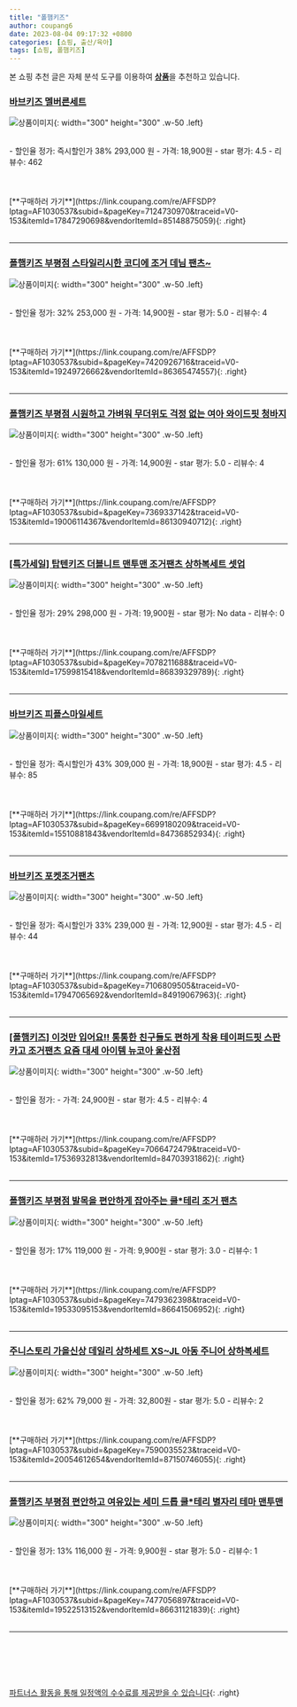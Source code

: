 ```yaml
---
title: "폴햄키즈"
author: coupang6
date: 2023-08-04 09:17:32 +0800
categories: [쇼핑, 출산/육아]
tags: [쇼핑, 폴햄키즈]
---
```


본 쇼핑 추천 글은 자체 분석 도구를 이용하여 [**상품**](https://link.coupang.com/a/bao1ui)을 추천하고 있습니다.

### [바브키즈 멜버른세트](https://link.coupang.com/re/AFFSDP?lptag=AF1030537&subid=&pageKey=7124730970&traceid=V0-153&itemId=17847290698&vendorItemId=85148875059)

![상품이미지](https://thumbnail8.coupangcdn.com/thumbnails/remote/230x230ex/image/vendor_inventory/7a77/66b53b7c98e8524d16c820228d95717a09354d7dc7c790b7c2af54f0c752.jpg){: width="300" height="300" .w-50 .left}


<br>
- 할인율 정가: 즉시할인가 38%  293,000   원
- 가격: 18,900원
- star 평가: 4.5
- 리뷰수: 462
<br>
<br>
<br>
<br>
[**구매하러 가기**](https://link.coupang.com/re/AFFSDP?lptag=AF1030537&subid=&pageKey=7124730970&traceid=V0-153&itemId=17847290698&vendorItemId=85148875059){: .right}
<br>
<br>

---

### [폴햄키즈 부평점 스타일리시한 코디에 조거 데님 팬츠~](https://link.coupang.com/re/AFFSDP?lptag=AF1030537&subid=&pageKey=7420926716&traceid=V0-153&itemId=19249726662&vendorItemId=86365474557)

![상품이미지](https://thumbnail8.coupangcdn.com/thumbnails/remote/230x230ex/image/vendor_inventory/ab10/35a2d355d486b263430ba54f53370893e543af060d14a5f1437587efc7a5.jpg){: width="300" height="300" .w-50 .left}


<br>
- 할인율 정가: 32%  253,000   원
- 가격: 14,900원
- star 평가: 5.0
- 리뷰수: 4
<br>
<br>
<br>
<br>
[**구매하러 가기**](https://link.coupang.com/re/AFFSDP?lptag=AF1030537&subid=&pageKey=7420926716&traceid=V0-153&itemId=19249726662&vendorItemId=86365474557){: .right}
<br>
<br>

---

### [폴햄키즈 부평점 시원하고 가벼워 무더위도 걱정 없는 여아 와이드핏 청바지](https://link.coupang.com/re/AFFSDP?lptag=AF1030537&subid=&pageKey=7369337142&traceid=V0-153&itemId=19006114367&vendorItemId=86130940712)

![상품이미지](https://thumbnail6.coupangcdn.com/thumbnails/remote/230x230ex/image/vendor_inventory/cdc2/e7f305d0980c7b7ad5c4ef3bdcaa074846ddd66ae2fbac4a22d3affffc66.jpg){: width="300" height="300" .w-50 .left}


<br>
- 할인율 정가: 61%  130,000   원
- 가격: 14,900원
- star 평가: 5.0
- 리뷰수: 4
<br>
<br>
<br>
<br>
[**구매하러 가기**](https://link.coupang.com/re/AFFSDP?lptag=AF1030537&subid=&pageKey=7369337142&traceid=V0-153&itemId=19006114367&vendorItemId=86130940712){: .right}
<br>
<br>

---

### [[특가세일] 탑텐키즈 더블니트 맨투맨 조거팬츠 상하복세트 셋업](https://link.coupang.com/re/AFFSDP?lptag=AF1030537&subid=&pageKey=7078211688&traceid=V0-153&itemId=17599815418&vendorItemId=86839329789)

![상품이미지](https://thumbnail6.coupangcdn.com/thumbnails/remote/230x230ex/image/vendor_inventory/647d/a786fa493e6e05038bb1b0102d30e8706fdd4d487edd88815d2dc7b83efa.jpg){: width="300" height="300" .w-50 .left}


<br>
- 할인율 정가: 29%  298,000   원
- 가격: 19,900원
- star 평가: No data
- 리뷰수: 0
<br>
<br>
<br>
<br>
[**구매하러 가기**](https://link.coupang.com/re/AFFSDP?lptag=AF1030537&subid=&pageKey=7078211688&traceid=V0-153&itemId=17599815418&vendorItemId=86839329789){: .right}
<br>
<br>

---

### [바브키즈 피플스마일세트](https://link.coupang.com/re/AFFSDP?lptag=AF1030537&subid=&pageKey=6699180209&traceid=V0-153&itemId=15510881843&vendorItemId=84736852934)

![상품이미지](https://thumbnail10.coupangcdn.com/thumbnails/remote/230x230ex/image/vendor_inventory/c5c7/61f69120dfad1b219263c17008424186ea73cbe8eb5cdf899758308af868.jpg){: width="300" height="300" .w-50 .left}


<br>
- 할인율 정가: 즉시할인가 43%  309,000   원
- 가격: 18,900원
- star 평가: 4.5
- 리뷰수: 85
<br>
<br>
<br>
<br>
[**구매하러 가기**](https://link.coupang.com/re/AFFSDP?lptag=AF1030537&subid=&pageKey=6699180209&traceid=V0-153&itemId=15510881843&vendorItemId=84736852934){: .right}
<br>
<br>

---

### [바브키즈 포켓조거팬츠](https://link.coupang.com/re/AFFSDP?lptag=AF1030537&subid=&pageKey=7106809505&traceid=V0-153&itemId=17947065692&vendorItemId=84919067963)

![상품이미지](https://thumbnail6.coupangcdn.com/thumbnails/remote/230x230ex/image/vendor_inventory/a548/4eebb2c020138a2bba6f44cb93e88fcb68457de4e993a3e55a5d580b9fe6.jpg){: width="300" height="300" .w-50 .left}


<br>
- 할인율 정가: 즉시할인가 33%  239,000   원
- 가격: 12,900원
- star 평가: 4.5
- 리뷰수: 44
<br>
<br>
<br>
<br>
[**구매하러 가기**](https://link.coupang.com/re/AFFSDP?lptag=AF1030537&subid=&pageKey=7106809505&traceid=V0-153&itemId=17947065692&vendorItemId=84919067963){: .right}
<br>
<br>

---

### [[폴햄키즈] 이것만 입어요!! 통통한 친구들도 편하게 착용 테이퍼드핏 스판 카고 조거팬츠 요즘 대세 아이템 뉴코아 울산점](https://link.coupang.com/re/AFFSDP?lptag=AF1030537&subid=&pageKey=7066472479&traceid=V0-153&itemId=17536932813&vendorItemId=84703931862)

![상품이미지](https://thumbnail8.coupangcdn.com/thumbnails/remote/230x230ex/image/vendor_inventory/1131/97de4fd5b52629905f42bd45b0cbc459fd6e806c9716f2693f22aecc60ed.jpg){: width="300" height="300" .w-50 .left}


<br>
- 할인율 정가: 
- 가격: 24,900원
- star 평가: 4.5
- 리뷰수: 4
<br>
<br>
<br>
<br>
[**구매하러 가기**](https://link.coupang.com/re/AFFSDP?lptag=AF1030537&subid=&pageKey=7066472479&traceid=V0-153&itemId=17536932813&vendorItemId=84703931862){: .right}
<br>
<br>

---

### [폴햄키즈 부평점 발목을 편안하게 잡아주는 쿨*테리 조거 팬츠](https://link.coupang.com/re/AFFSDP?lptag=AF1030537&subid=&pageKey=7479362398&traceid=V0-153&itemId=19533095153&vendorItemId=86641506952)

![상품이미지](https://thumbnail8.coupangcdn.com/thumbnails/remote/230x230ex/image/vendor_inventory/3acd/4bdcb43f7beb06d9765cf5d60f92f653dc17457e7ba92e47230f795d7296.jpg){: width="300" height="300" .w-50 .left}


<br>
- 할인율 정가: 17%  119,000   원
- 가격: 9,900원
- star 평가: 3.0
- 리뷰수: 1
<br>
<br>
<br>
<br>
[**구매하러 가기**](https://link.coupang.com/re/AFFSDP?lptag=AF1030537&subid=&pageKey=7479362398&traceid=V0-153&itemId=19533095153&vendorItemId=86641506952){: .right}
<br>
<br>

---

### [주니스토리 가을신상 데일리 상하세트 XS~JL 아동 주니어 상하복세트](https://link.coupang.com/re/AFFSDP?lptag=AF1030537&subid=&pageKey=7590035523&traceid=V0-153&itemId=20054612654&vendorItemId=87150746055)

![상품이미지](https://thumbnail9.coupangcdn.com/thumbnails/remote/230x230ex/image/vendor_inventory/906c/c570aef475faf1f156a324fc9abd09d990626d232920bb3bf2f923b14ade.jpg){: width="300" height="300" .w-50 .left}


<br>
- 할인율 정가: 62%  79,000   원
- 가격: 32,800원
- star 평가: 5.0
- 리뷰수: 2
<br>
<br>
<br>
<br>
[**구매하러 가기**](https://link.coupang.com/re/AFFSDP?lptag=AF1030537&subid=&pageKey=7590035523&traceid=V0-153&itemId=20054612654&vendorItemId=87150746055){: .right}
<br>
<br>

---

### [폴햄키즈 부평점 편안하고 여유있는 세미 드롭 쿨*테리 별자리 테마 맨투맨](https://link.coupang.com/re/AFFSDP?lptag=AF1030537&subid=&pageKey=7477056897&traceid=V0-153&itemId=19522513152&vendorItemId=86631121839)

![상품이미지](https://thumbnail8.coupangcdn.com/thumbnails/remote/230x230ex/image/vendor_inventory/f42c/84b86cd87f37f6244e71c9b934571016425423e5a7cd32826ab3b3ccb15e.jpg){: width="300" height="300" .w-50 .left}


<br>
- 할인율 정가: 13%  116,000   원
- 가격: 9,900원
- star 평가: 5.0
- 리뷰수: 1
<br>
<br>
<br>
<br>
[**구매하러 가기**](https://link.coupang.com/re/AFFSDP?lptag=AF1030537&subid=&pageKey=7477056897&traceid=V0-153&itemId=19522513152&vendorItemId=86631121839){: .right}
<br>
<br>

---
<br><br><br><br><br> [파트너스 활동을 통해 일정액의 수수료를 제공받을 수 있습니다](https://link.coupang.com/a/bao1ui){: .right}